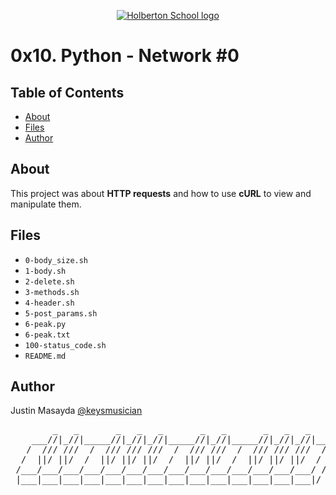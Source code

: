 <p align="center">
  <a href=#>
    <img src="https://user-images.githubusercontent.com/74752740/175812508-dc2482bf-bd5b-4c0a-b075-1bede95c488e.png" alt="Holberton School logo">
  </a>
</p>

# 0x10. Python - Network #0

## Table of Contents
* [About](#about)
* [Files](#files)
* [Author](#author)

## About
This project was about **HTTP requests** and how to use **cURL** to view and manipulate them.

## Files
* `0-body_size.sh`
* `1-body.sh`
* `2-delete.sh`
* `3-methods.sh`
* `4-header.sh`
* `5-post_params.sh`
* `6-peak.py`
* `6-peak.txt`
* `100-status_code.sh`
* `README.md`


## Author
Justin Masayda [@keysmusician](https://github.com/keysmusician)
<div align="center">
<pre>
        _   _       _   _   _       _   _       _   _   _     
    ___//|_//|_____//|_//|_//|_____//|_//|_____//|_//|_//|___ 
   /  /// ///  /  /// /// ///  /  /// ///  /  /// /// ///  / |
  /  ||/ ||/  /  ||/ ||/ ||/  /  ||/ ||/  /  ||/ ||/ ||/  / / 
 /___/___/___/___/___/___/___/___/___/___/___/___/___/___/ /  
 |___|___|___|___|___|___|___|___|___|___|___|___|___|___|/   
 
</pre>
</div>
